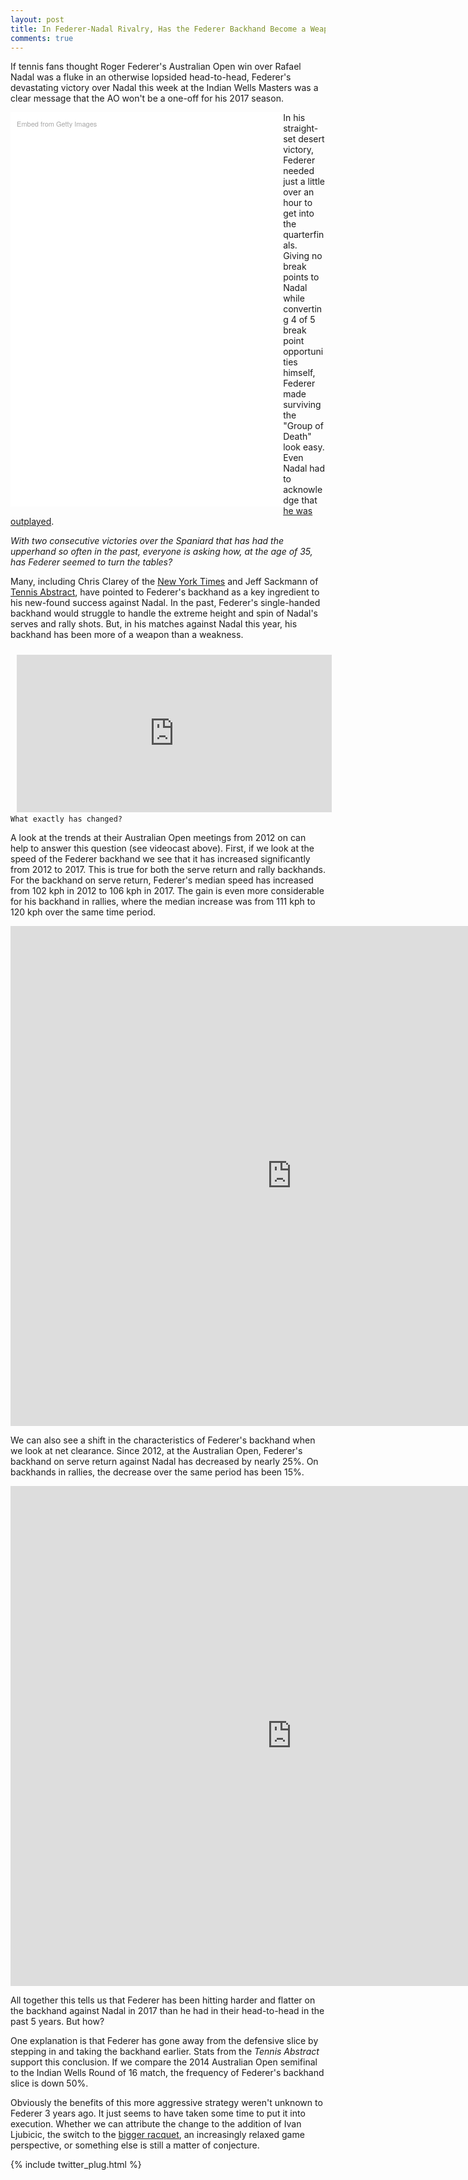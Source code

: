 ```yaml
---
layout: post
title: In Federer-Nadal Rivalry, Has the Federer Backhand Become a Weapon?
comments: true
---
```


If tennis fans thought Roger Federer's Australian Open win over Rafael Nadal was a fluke in an otherwise lopsided head-to-head, Federer's devastating victory over Nadal this week at the Indian Wells Masters was a clear message that the AO won't be a one-off for his 2017 season. 

<div class="getty embed image" style="background-color:#fff;display:inline-block;font-family:'Helvetica Neue',Helvetica,Arial,sans-serif;color:#a7a7a7;font-size:11px;width:100%;max-width:416px;float: left; padding:2%;"><div style="padding:0;margin:0;text-align:left;"><a href="http://www.gettyimages.com/detail/653636364" target="_blank" style="color:#a7a7a7;text-decoration:none;font-weight:normal !important;border:none;display:inline-block;">Embed from Getty Images</a></div><div style="overflow:hidden;position:relative;height:0;padding:142.788462% 0 0 0;width:100%;"><iframe src="//embed.gettyimages.com/embed/653636364?et=vFIVJQhHQEFqpl5jLqBgfQ&tld=com&viewMoreLink=off&sig=b5iposZs_RCjOxkPJYiKYFVEJNkr4PrWLelp5scXvwo=&caption=true" width="416" height="594" scrolling="no" frameborder="0" style="display:inline-block;position:absolute;top:0;left:0;width:100%;height:100%;margin:0;"></iframe></div><p style="margin:0;"></p></div>

In his straight-set desert victory, Federer needed just a little over an hour to get into the quarterfinals. Giving no break points to Nadal while converting 4 of 5 break point opportunities himself, Federer made surviving the "Group of Death" look easy. Even Nadal had to acknowledge that [he was outplayed](http://www.atpworldtour.com/en/news/nadal-indian-wells-2017-wednesday). 


_With two consecutive victories over the Spaniard that has had the upperhand so often in the past, everyone is asking how, at the age of 35, has Federer seemed to turn the tables?_


Many, including Chris Clarey of the [New York Times](https://nyti.ms/2m2eHqd) and Jeff Sackmann of [Tennis Abstract](http://www.tennisabstract.com/blog/2017/01/30/the-federer-backhand-that-finally-beat-nadal/), have pointed to Federer's backhand as a key ingredient to his new-found success against Nadal. In the past, Federer's single-handed backhand would struggle to handle the extreme height and spin of Nadal's serves and rally shots. But, in his matches against Nadal this year, his backhand has been more of a weapon than a weakness.

<div style="position:relative;height:0;padding-bottom:50%;"><iframe src="https://www.youtube.com/embed/sXMAAcQK71U?ecver=2" width="640" height="360" frameborder="0" style="position:absolute;width:100%;height:100%;left:0;padding:2%;" allowfullscreen></iframe></div>

`What exactly has changed?`

A look at the trends at their Australian Open meetings from 2012 on can help to answer this question (see videocast above). First, if we look at the speed of the Federer backhand we see that it has increased significantly from 2012 to 2017. This is true for both the serve return and rally backhands. For the backhand on serve return, Federer's median speed has increased from 102 kph in 2012 to 106 kph in 2017. The gain is even more considerable for his backhand in rallies, where the median increase was from 111 kph to 120 kph over the same time period.

<iframe width="900" height="800" frameborder="0" scrolling="no" src="https://plot.ly/~on-the-t/1136.embed"></iframe>


We can also see a shift in the characteristics of Federer's backhand when we look at net clearance. Since 2012, at the Australian Open, Federer's backhand on serve return against Nadal has decreased by nearly 25%. On backhands in rallies, the decrease over the same period has been 15%.

<iframe width="900" height="800" frameborder="0" scrolling="no" src="https://plot.ly/~on-the-t/1138.embed"></iframe>


All together this tells us that Federer has been hitting harder and flatter on the backhand against Nadal in 2017 than he had in their head-to-head in the past 5 years. But how?


One explanation is that Federer has gone away from the defensive slice by stepping in and taking the backhand earlier. Stats from the _Tennis Abstract_ support this conclusion. If we compare the 2014 Australian Open semifinal to the Indian Wells Round of 16 match, the frequency of Federer's backhand slice is down 50%. 

Obviously the benefits of this more aggressive strategy weren't unknown to Federer 3 years ago. It just seems to have taken some time to put it into execution. Whether we can attribute the change to the addition of Ivan Ljubicic, the switch to the [bigger racquet](http://www.tennis.com/pro-game/2017/03/roger-federer-racquet-change-backhand-rafael-nadal-indian-wells/64840/), an increasingly relaxed game perspective, or something else is still a matter of conjecture. 


{% include twitter_plug.html %}

